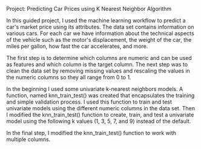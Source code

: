Project: Predicting Car Prices using K Nearest Neighbor Algorithm

In this guided project, I used the machine learning workflow to predict a car's market price using its attributes. The data set contains information on various cars. For each car we have information about the technical aspects of the vehicle such as the motor's displacement, the weight of the car, the miles per gallon, how fast the car accelerates, and more.

The first step is to determine which columns are numeric and can be used as features and which column is the target column. The next step was to clean the data set by removing missing values and rescaling the values in the numeric columns so they all range from 0 to 1.

In the beginning I used some univariate k-nearest neighbors models. A function, named knn_train_test() was created that encapsulates the training and simple validation process. I used this function to train and test univariate models using the different numeric columns in the data set. Then I modified the knn_train_test() function to create, train, and test a univariate model using the following k values (1, 3, 5, 7, and 9) instead of the default.

In the final step, I modified the knn_train_test() function to work with multiple columns.
